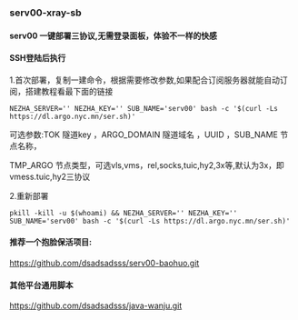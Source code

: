### serv00-xray-sb

#### serv00 一键部署三协议,无需登录面板，体验不一样的快感

#### SSH登陆后执行

1.首次部署，复制一建命令，根据需要修改参数,如果配合订阅服务器就能自动订阅，搭建教程看最下面的链接
```
NEZHA_SERVER='' NEZHA_KEY='' SUB_NAME='serv00' bash -c '$(curl -Ls https://dl.argo.nyc.mn/ser.sh)'
```
可选参数:TOK 隧道key ，ARGO_DOMAIN 隧道域名 ，UUID ，SUB_NAME 节点名称，

TMP_ARGO 节点类型，可选vls,vms，rel,socks,tuic,hy2,3x等,默认为3x，即vmess.tuic,hy2三协议

2.重新部署
```
pkill -kill -u $(whoami) && NEZHA_SERVER='' NEZHA_KEY='' SUB_NAME='serv00' bash -c '$(curl -Ls https://dl.argo.nyc.mn/ser.sh)'
```


#### 推荐一个抱脸保活项目:

https://github.com/dsadsadsss/serv00-baohuo.git

#### 其他平台通用脚本

https://github.com/dsadsadsss/java-wanju.git

